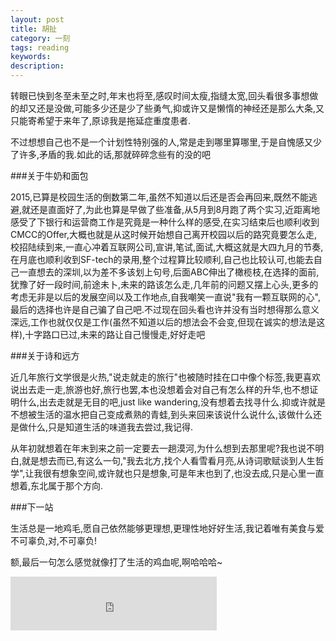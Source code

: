 ```yaml
---
layout: post
title: 胡扯
category: 一刻
tags: reading
keywords:
description:
---
```


转眼已快到冬至未至之时,年末也将至,感叹时间太瘦,指缝太宽,回头看很多事想做的却又还是没做,可能多少还是少了些勇气,抑或许又是懒惰的神经还是那么大条,又只能寄希望于来年了,原谅我是拖延症重度患者.

不过想想自己也不是一个计划性特别强的人,常是走到哪里算哪里,于是自愧感又少了许多,矛盾的我.如此的话,那就碎碎念些有的没的吧

###关于牛奶和面包

2015,已算是校园生活的倒数第二年,虽然不知道以后还是否会再回来,既然不能逃避,就还是直面好了,为此也算是早做了些准备,从5月到8月跑了两个实习,近距离地感受了下银行和运营商工作是究竟是一种什么样的感受,在实习结束后也顺利收到CMCC的Offer,大概也就是从这时候开始想自己离开校园以后的路究竟要怎么走,校招陆续到来,一直心冲着互联网公司,宣讲,笔试,面试,大概这就是大四九月的节奏,在月底也顺利收到SF-tech的录用,整个过程算比较顺利,自己也比较认可,也能去自己一直想去的深圳,以为差不多该划上句号,后面ABC伸出了橄榄枝,在选择的面前,犹豫了好一段时间,前途未卜,未来的路该怎么走,几年前的问题又摆上心头,更多的考虑无非是以后的发展空间以及工作地点,自我嘲笑一直说"我有一颗互联网的心",最后的选择也许是自己骗了自己吧.不过现在回头看也许并没有当时想得那么意义深远,工作也就仅仅是工作(虽然不知道以后的想法会不会变,但现在诚实的想法是这样),十字路口已过,未来的路让自己慢慢走,好好走吧


###关于诗和远方

近几年旅行文学很是火热,"说走就走的旅行"也被随时挂在口中像个标签,我更喜欢说出去走一走,旅游也好,旅行也罢,本也没想着会对自己有怎么样的升华,也不想证明什么,出去走就是无目的吧,just like wandering,没有想着去找寻什么.抑或许就是不想被生活的温水把自己变成煮熟的青蛙,到头来回来该说什么说什么,该做什么还是做什么,只是知道生活的味道我去尝过,我记得.

从年初就想着在年末到来之前一定要去一趟漠河,为什么想到去那里呢?我也说不明白,就是想去而已,有这么一句,"我去北方,找个人看雪看月亮,从诗词歌赋谈到人生哲学",让我很有想象空间,或许就也只是想象,可是年末也到了,也没去成,只是心里一直想着,东北属于那个方向.

###下一站

生活总是一地鸡毛,愿自己依然能够更理想,更理性地好好生活,我记着唯有美食与爱不可辜负,对,不可辜负!

额,最后一句怎么感觉就像打了生活的鸡血呢,啊哈哈哈~

<iframe frameborder="no" border="0" marginwidth="0" marginheight="0" width=330 height=86 src="http://music.163.com/outchain/player?type=2&id=32683108&auto=1&height=66"></iframe>


